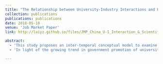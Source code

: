 ```yaml
---
title: "The Relationship between University-Industry Interactions and University Scientific Productivity: Evidence from China,"
collection: publications
publications: publications
date: 2018-05-10
venue: 'Job Market Paper'
link: http://laiyz.github.io/files/JMP_China_U-I_Interaction_&_Scientific_Productivity_Yanzhao_Lai.pdf

abstract:
  - 'This study proposes an inter-temporal conceptual model to examine the effect of different types of university-industry (U-I) interaction – contract research and intellectual property (IP) transfer – on university scientific productivity. Based on the empirical analysis of 59 Chinese research-intensive universities from 2010 to 2015, this paper finds that contract research commissioned by industry has an inverted U-shaped effect on university research, whereas IP transfer has a negative effect on university scientific productivity, and university internal R&D intensity weakens the effect of university-industry interaction on university scientific productivity.'
  - 'In light of the growing trend in government promotion of university interactions with industry, this paper sheds light on university technology policy and indicates that academic engagement and commercialization should be treated separately by policy makers. Academic engagements with industry spurs research performance but over-dependence or proximity with industry might distract university research agendas and cause a reallocation of academic effort across activities which leads to decrease in scientific productivity. Meanwhile, increasing academic commercialization was found to be detrimental to the accumulation of openly accessible knowledge. As a result, policies aimed at promoting academic commercialization risks sacrificing the long-term benefits of scientific inquiry for short-term economic benefits.'

---
```

